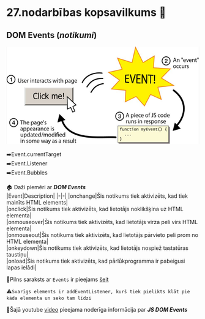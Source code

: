 # 27.nodarbības kopsavilkums :pushpin:

## DOM Events (***notikumi***)    

![event](https://github.com/zazturbo/Mans_JS/blob/dd01cf9065b74c8c66dca4c02acf988bbd6a35b3/images/Event.png)  

➡️Event.currentTarget  
➡️Event.Listener  
➡️Event.Bubbles  

🏠 Daži piemēri ar ***DOM Events***   
|Event|Description|
|-|-|
|onchange|Šis notikums tiek aktivizēts, kad tiek mainīts HTML elements|  
|onclick|Šis notikums tiek aktivizēts, kad lietotājs noklikšķina uz HTML elementa|  
|onmouseover|Šis notikums tiek aktivizēts, kad lietotājs virza peli virs HTML elementa|  
|onmouseout|Šis notikums tiek aktivizēts, kad lietotājs pārvieto peli prom no HTML elementa|  
|onkeydown|Šis notikums tiek aktivizēts, kad lietotājs nospiež tastatūras taustiņu|  
|onload|Šis notikums tiek aktivizēts, kad pārlūkprogramma ir pabeigusi lapas ielādi|  

🔗Pilns saraksts ar `Events` ir pieejams [šeit](https://www.w3schools.com/jsref/dom_obj_event.asp)  

⚠️```Svarīgs elements ir addEventListener, kurš tiek pielikts klāt pie kāda elementa un seko tam līdzi```  

🔗Šajā youtube [video](https://www.youtube.com/watch?v=bWCzbR5DvCo) pieejama noderīga informācija par ***JS DOM Events***   
